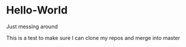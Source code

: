 # Hello-World
Just messing around


This is a test to make sure I can clone my repos and merge into master
